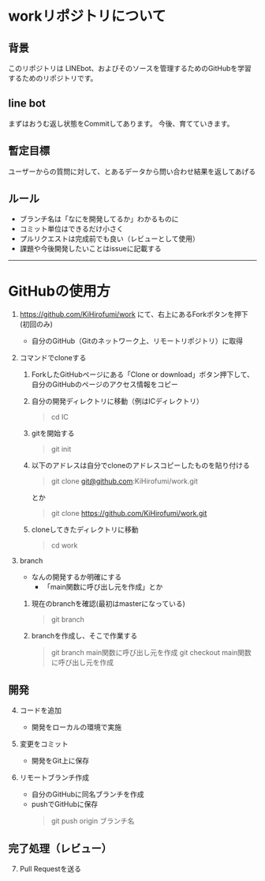 # workリポジトリについて

## 背景

このリポジトリは
LINEbot、およびそのソースを管理するためのGitHubを学習するためのリポジトリです。

## line bot

まずはおうむ返し状態をCommitしてあります。
今後、育てていきます。

## 暫定目標

ユーザーからの質問に対して、とあるデータから問い合わせ結果を返してあげる

## ルール

- ブランチ名は「なにを開発してるか」わかるものに
- コミット単位はできるだけ小さく
- プルリクエストは完成前でも良い（レビューとして使用）
- 課題や今後開発したいことはissueに記載する

---

# GitHubの使用方

1. https://github.com/KiHirofumi/work にて、右上にあるForkボタンを押下(初回のみ)

   - 自分のGitHub（Gitのネットワーク上、リモートリポジトリ）に取得

2. コマンドでcloneする

   1. ForkしたGitHubページにある「Clone or download」ボタン押下して、自分のGitHubのページのアクセス情報をコピー
   2. 自分の開発ディレクトリに移動（例はICディレクトリ）
      > cd IC

   3. gitを開始する
      > git init

   4. 以下のアドレスは自分でcloneのアドレスコピーしたものを貼り付ける

      > git clone git@github.com:KiHirofumi/work.git

      とか

      > git clone https://github.com/KiHirofumi/work.git

   5. cloneしてきたディレクトリに移動

      > cd work

3. branch
   - なんの開発するか明確にする
     - 「main関数に呼び出し元を作成」とか
    1. 現在のbranchを確認(最初はmasterになっている)
        >git branch

    1. branchを作成し、そこで作業する
        > git branch main関数に呼び出し元を作成
        > git checkout main関数に呼び出し元を作成

## 開発

4. コードを追加
     - 開発をローカルの環境で実施

5. 変更をコミット
     - 開発をGit上に保存

6. リモートブランチ作成
     - 自分のGitHubに同名ブランチを作成
     - pushでGitHubに保存
        > git push origin ブランチ名

## 完了処理（レビュー）

7. Pull Requestを送る
